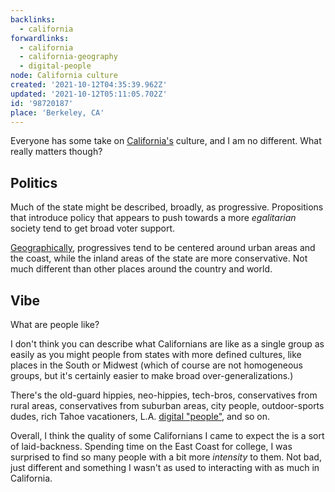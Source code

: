 ```yaml
---
backlinks:
  - california
forwardlinks:
  - california
  - california-geography
  - digital-people
node: California culture
created: '2021-10-12T04:35:39.962Z'
updated: '2021-10-12T05:11:05.702Z'
id: '98720187'
place: 'Berkeley, CA'
---
```

Everyone has some take on [California's](california.md) culture, and I am no different. What really matters though?

## Politics 

Much of the state might be described, broadly, as  progressive. Propositions that introduce policy that appears to push towards a more *egalitarian* society tend to get broad voter support. 

[Geographically](california-geography.md), progressives tend to be centered around urban areas and the coast, while the inland areas of the state are more conservative. Not much different than other places around the country and world.

## Vibe 

What are people like? 

I don't think you can describe what Californians are like as a single group as easily as you might people from states with more defined cultures, like places in the South or Midwest (which of course are not homogeneous groups, but it's certainly easier to make broad over-generalizations.)

There's the old-guard hippies, neo-hippies, tech-bros,  conservatives from rural areas, conservatives from suburban areas, city people, outdoor-sports dudes, rich Tahoe vacationers, L.A. [digital "people"](digital-people.md), and so on. 

Overall, I think the quality of some Californians I came to expect the is a sort of laid-backness. Spending time on the East Coast for college, I was surprised to find so many people with a bit more *intensity* to them. Not bad, just different and something I wasn't as used to interacting with as much in California. 


